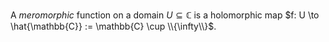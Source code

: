 A *meromorphic* function on a domain $U \subseteq \mathbb{C}$ is a holomorphic map $f: U \to \hat{\mathbb{C}} := \mathbb{C} \cup \\{\infty\\}$.

